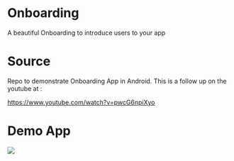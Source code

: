 # Onboarding
A beautiful Onboarding to introduce users to your app

# Source
Repo to demonstrate Onboarding App in Android. This is a follow up on the youtube at :

https://www.youtube.com/watch?v=pwcG6npiXyo

# Demo App

![](https://media.giphy.com/media/d8WoR34Nwm1OAy6AQz/giphy.gif)
